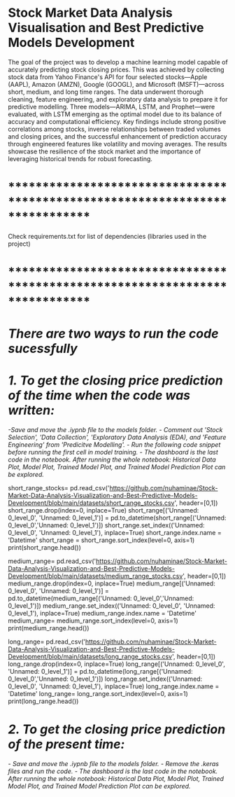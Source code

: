 # Stock Market Data Analysis Visualisation and Best Predictive Models Development
The goal of the project was to develop a machine learning model capable of accurately predicting stock closing prices. This was achieved by collecting stock data from Yahoo Finance's API for four selected stocks—Apple (AAPL), Amazon (AMZN), Google (GOOGL), and Microsoft (MSFT)—across short, medium, and long time ranges. The data underwent thorough cleaning, feature engineering, and exploratory data analysis to prepare it for predictive modelling. Three models—ARIMA, LSTM, and Prophet—were evaluated, with LSTM emerging as the optimal model due to its balance of accuracy and computational efficiency. Key findings include strong positive correlations among stocks, inverse relationships between traded volumes and closing prices, and the successful enhancement of prediction accuracy through engineered features like volatility and moving averages. The results showcase the resilience of the stock market and the importance of leveraging historical trends for robust forecasting.

# ****************************************************************************
Check requirements.txt for list of dependencies (libraries used in the project)

# ****************************************************************************

# *There are two ways to run the code sucessfully*
# *1. To get the closing price prediction of the time when the code was written:*
  *-Save and move the .iypnb file to the models folder.*
  *- Comment out 'Stock Selection', 'Data Collection', 'Exploratory Data Analysis (EDA), and 'Feature Engineering' from 'Predicitve Modelling'.* 
  *- Run the following code snippet before running the first cell in model training.* 
  *- The dashboard is the last code in the notebook. After running the whole notebook: Historical Data Plot, Model Plot, Trained Model Plot, and Trained Model Prediction Plot can be explored.*

short_range_stocks= pd.read_csv('https://github.com/nuhaminae/Stock-Market-Data-Analysis-Visualization-and-Best-Predictive-Models-Development/blob/main/datasets/short_range_stocks.csv', header=[0,1])
short_range.drop(index=0, inplace=True)
short_range[('Unnamed: 0_level_0', 'Unnamed: 0_level_1')] = pd.to_datetime(short_range[('Unnamed: 0_level_0','Unnamed: 0_level_1')])
short_range.set_index(('Unnamed: 0_level_0', 'Unnamed: 0_level_1'), inplace=True)
short_range.index.name = 'Datetime'
short_range = short_range.sort_index(level=0, axis=1)
print(short_range.head())

medium_range= pd.read_csv('https://github.com/nuhaminae/Stock-Market-Data-Analysis-Visualization-and-Best-Predictive-Models-Development/blob/main/datasets/medium_range_stocks.csv', header=[0,1])
medium_range.drop(index=0, inplace=True)
medium_range[('Unnamed: 0_level_0', 'Unnamed: 0_level_1')] = pd.to_datetime(medium_range[('Unnamed: 0_level_0','Unnamed: 0_level_1')])
medium_range.set_index(('Unnamed: 0_level_0', 'Unnamed: 0_level_1'), inplace=True)
medium_range.index.name = 'Datetime'
medium_range= medium_range.sort_index(level=0, axis=1)
print(medium_range.head())


long_range= pd.read_csv('https://github.com/nuhaminae/Stock-Market-Data-Analysis-Visualization-and-Best-Predictive-Models-Development/blob/main/datasets/long_range_stocks.csv', header=[0,1])
long_range.drop(index=0, inplace=True)
long_range[('Unnamed: 0_level_0', 'Unnamed: 0_level_1')] = pd.to_datetime(long_range[('Unnamed: 0_level_0','Unnamed: 0_level_1')])
long_range.set_index(('Unnamed: 0_level_0', 'Unnamed: 0_level_1'), inplace=True)
long_range.index.name = 'Datetime'
long_range= long_range.sort_index(level=0, axis=1)
print(long_range.head())


# *2. To get the closing price prediction of the present time:*
  *- Save and move the .iypnb file to the models folder.*
  *- Remove the .keras files and run the code.*
  *- The dashboard is the last code in the notebook. After running the whole notebook: Historical Data Plot, Model Plot, Trained Model Plot, and Trained Model Prediction Plot can be explored.*

  

